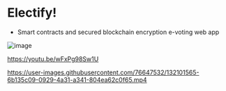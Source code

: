 
# Electify!


* Smart contracts and secured blockchain encryption e-voting web app

![image](https://user-images.githubusercontent.com/76647532/132101777-bf518009-9457-421e-8c80-d21c9e0c0862.png)

https://youtu.be/wFxPg98Sw1U

https://user-images.githubusercontent.com/76647532/132101565-6b135c09-0929-4a31-a341-804ea62c0f65.mp4


